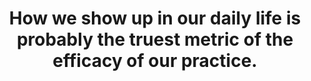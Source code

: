 ---
title: How we show up in our daily life is probably the truest metric of the efficacy of our practice.
tags: buddhism 
---